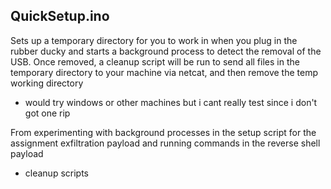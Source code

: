 ## QuickSetup.ino
Sets up a temporary directory for you to work in when you plug in the rubber ducky and starts a background process to detect the removal of the USB. Once removed, a cleanup script will be run to send all files in the temporary directory to your machine via netcat, and then remove the temp working directory

- would try windows or other machines but i cant really test since i don't got one rip

From experimenting with background processes in the setup script for the assignment exfiltration payload and running commands in the reverse shell payload
- cleanup scripts

